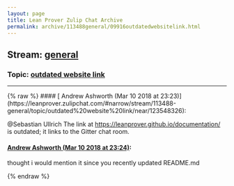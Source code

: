 ```yaml
---
layout: page
title: Lean Prover Zulip Chat Archive 
permalink: archive/113488general/09916outdatedwebsitelink.html
---
```


## Stream: [general](https://leanprover-community.github.io/archive/113488general/index.html)
### Topic: [outdated website link](https://leanprover-community.github.io/archive/113488general/09916outdatedwebsitelink.html)

---

<base href="https://leanprover.zulipchat.com">
{% raw %}
#### [ Andrew Ashworth (Mar 10 2018 at 23:23)](https://leanprover.zulipchat.com/#narrow/stream/113488-general/topic/outdated%20website%20link/near/123548326):
<p><span class="user-mention" data-user-id="110024">@Sebastian Ullrich</span> The link at <a href="https://leanprover.github.io/documentation/" target="_blank" title="https://leanprover.github.io/documentation/">https://leanprover.github.io/documentation/</a> is outdated; it links to the Gitter chat room.</p>

#### [ Andrew Ashworth (Mar 10 2018 at 23:24)](https://leanprover.zulipchat.com/#narrow/stream/113488-general/topic/outdated%20website%20link/near/123548367):
<p>thought i would mention it since you recently updated README.md</p>


{% endraw %}
